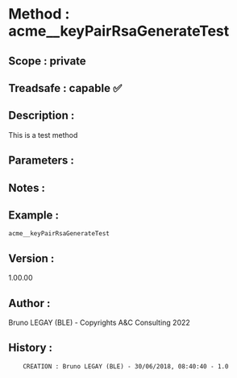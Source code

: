 ﻿# **Method :** acme__keyPairRsaGenerateTest## **Scope :** private## **Treadsafe :** capable ✅ ## **Description :** This is a test method## **Parameters :** ## **Notes :** ## **Example :** ```acme__keyPairRsaGenerateTest```## **Version :** 1.00.00## **Author :** Bruno LEGAY (BLE) - Copyrights A&C Consulting 2022## **History :**          CREATION : Bruno LEGAY (BLE) - 30/06/2018, 08:40:40 - 1.0